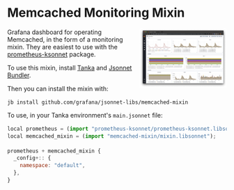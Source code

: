 # Memcached Monitoring Mixin

<img align="right" width="200" height="136" src="dashboard.png">

Grafana dashboard for operating Memcached, in the form
of a monitoring mixin. They are easiest to use with the [prometheus-ksonnet](https://github.com/grafana/jsonnet-libs/tree/master/prometheus-ksonnet)
package.

To use this mixin, install [Tanka](https://tanka.dev/) and [Jsonnet Bundler](https://tanka.dev/install#jsonnet-bundler).

Then you can install the mixin with:

```
jb install github.com/grafana/jsonnet-libs/memcached-mixin
```

To use, in your Tanka environment's `main.jsonnet` file:

```js
local prometheus = (import "prometheus-ksonnet/prometheus-ksonnet.libsonnet");
local memcached_mixin = (import "memcached-mixin/mixin.libsonnet");

prometheus + memcached_mixin {
  _config+:: {
    namespace: "default",
  },
}
```
